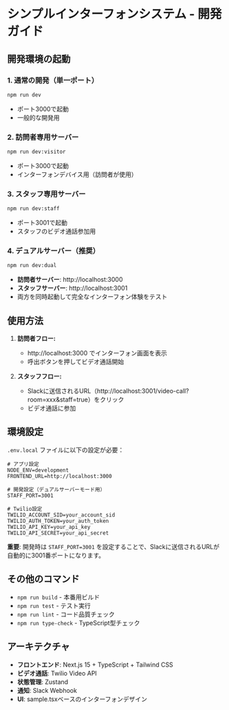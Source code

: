 # シンプルインターフォンシステム - 開発ガイド

## 開発環境の起動

### 1. 通常の開発（単一ポート）
```bash
npm run dev
```
- ポート3000で起動
- 一般的な開発用

### 2. 訪問者専用サーバー
```bash
npm run dev:visitor
```
- ポート3000で起動
- インターフォンデバイス用（訪問者が使用）

### 3. スタッフ専用サーバー
```bash
npm run dev:staff
```
- ポート3001で起動
- スタッフのビデオ通話参加用

### 4. デュアルサーバー（推奨）
```bash
npm run dev:dual
```
- **訪問者サーバー**: http://localhost:3000
- **スタッフサーバー**: http://localhost:3001
- 両方を同時起動して完全なインターフォン体験をテスト

## 使用方法

1. **訪問者フロー:**
   - http://localhost:3000 でインターフォン画面を表示
   - 呼出ボタンを押してビデオ通話開始

2. **スタッフフロー:**
   - Slackに送信されるURL（http://localhost:3001/video-call?room=xxx&staff=true）をクリック
   - ビデオ通話に参加

## 環境設定

`.env.local` ファイルに以下の設定が必要：

```env
# アプリ設定
NODE_ENV=development
FRONTEND_URL=http://localhost:3000

# 開発設定（デュアルサーバーモード用）
STAFF_PORT=3001

# Twilio設定
TWILIO_ACCOUNT_SID=your_account_sid
TWILIO_AUTH_TOKEN=your_auth_token
TWILIO_API_KEY=your_api_key
TWILIO_API_SECRET=your_api_secret
```

**重要**: 開発時は `STAFF_PORT=3001` を設定することで、Slackに送信されるURLが自動的に3001番ポートになります。

## その他のコマンド

- `npm run build` - 本番用ビルド
- `npm run test` - テスト実行
- `npm run lint` - コード品質チェック
- `npm run type-check` - TypeScript型チェック

## アーキテクチャ

- **フロントエンド**: Next.js 15 + TypeScript + Tailwind CSS
- **ビデオ通話**: Twilio Video API
- **状態管理**: Zustand
- **通知**: Slack Webhook
- **UI**: sample.tsxベースのインターフォンデザイン